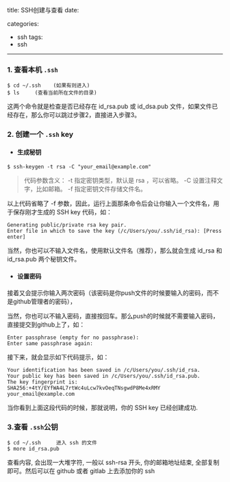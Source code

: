 title: SSH创建与查看
date: 

categories: 
- ssh
  tags:  
- ssh
---

### 1. 查看本机 `.ssh`

    $ cd ~/.ssh    (如果有则进入)
    $ ls     (查看当前所在文件的目录)

这两个命令就是检查是否已经存在 id_rsa.pub 或 id_dsa.pub 文件，如果文件已经存在，那么你可以跳过步骤2，直接进入步骤3。



### 2. 创建一个 `.ssh` key

- #### 生成秘钥

`$ ssh-keygen -t rsa -C "your_email@example.com"`

> 代码参数含义：
>  -t 指定密钥类型，默认是 rsa ，可以省略。
>   -C 设置注释文字，比如邮箱。
>  -f 指定密钥文件存储文件名。

以上代码省略了 -f 参数，因此，运行上面那条命令后会让你输入一个文件名，用于保存刚才生成的 SSH key 代码，如：

    Generating public/private rsa key pair.
    Enter file in which to save the key (/c/Users/you/.ssh/id_rsa): [Press enter]

当然，你也可以不输入文件名，使用默认文件名（推荐），那么就会生成 id_rsa 和 id_rsa.pub 两个秘钥文件。

- #### 设置密码

接着又会提示你输入两次密码（该密码是你push文件的时候要输入的密码，而不是github管理者的密码），

当然，你也可以不输入密码，直接按回车。那么push的时候就不需要输入密码，直接提交到github上了，如：

    Enter passphrase (empty for no passphrase):
    Enter same passphrase again:

接下来，就会显示如下代码提示，如：

	Your identification has been saved in /c/Users/you/.ssh/id_rsa.
	Your public key has been saved in /c/Users/you/.ssh/id_rsa.pub.
	The key fingerprint is:
	SHA256:+4tY/EYfWA4L7rtWc4uLcw7kvOeqTNsgwdP8Me4xRMY your_email@example.com

当你看到上面这段代码的时候，那就说明，你的 SSH key 已经创建成功.



### 3.查看 `.ssh`公钥

    $ cd ~/.ssh     进入 ssh 的文件
    $ more id_rsa.pub  

查看内容, 会出现一大堆字符, 一般以 ssh-rsa 开头, 你的邮箱地址结束, 全部复制即可。然后可以在 github 或者 gitlab 上去添加你的 ssh

